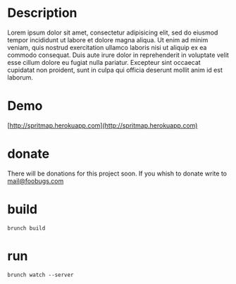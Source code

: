 # Description

Lorem ipsum dolor sit amet, consectetur adipisicing elit, sed do eiusmod
tempor incididunt ut labore et dolore magna aliqua. Ut enim ad minim veniam,
quis nostrud exercitation ullamco laboris nisi ut aliquip ex ea commodo
consequat. Duis aute irure dolor in reprehenderit in voluptate velit esse
cillum dolore eu fugiat nulla pariatur. Excepteur sint occaecat cupidatat non
proident, sunt in culpa qui officia deserunt mollit anim id est laborum.

# Demo

[http://spritmap.herokuapp.com](http://spritmap.herokuapp.com)

# donate

There will be donations for this project soon. If you whish to donate write to [mail@foobugs.com](mail:mail@foobugs.com?subject=spritmap)

# build

	brunch build

# run

	brunch watch --server
